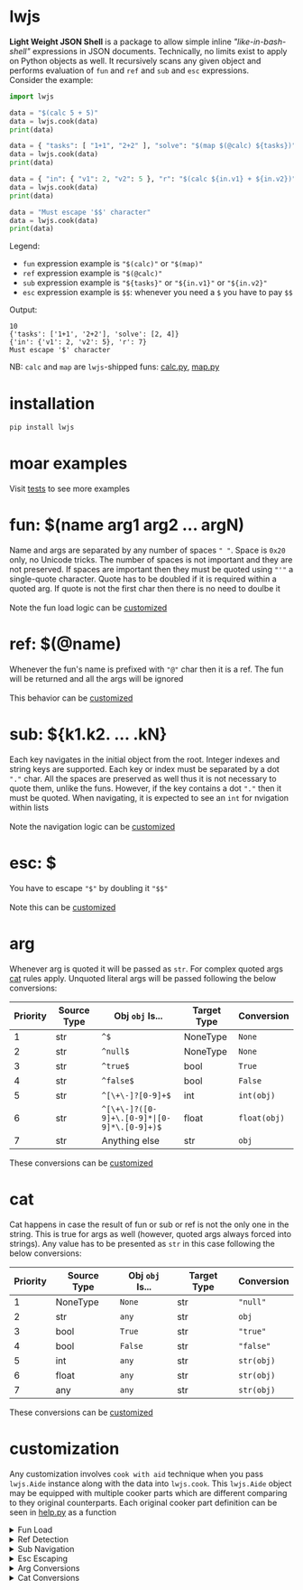 # lwjs
**Light Weight JSON Shell** is a package to allow simple inline *"like-in-bash-shell"* expressions in JSON documents. Technically, no limits exist to apply on Python objects as well. It recursively scans any given object and performs evaluation of `fun` and `ref` and `sub` and `esc` expressions.\
Consider the example:
```python
import lwjs

data = "$(calc 5 + 5)"
data = lwjs.cook(data)
print(data)

data = { "tasks": [ "1+1", "2+2" ], "solve": "$(map $(@calc) ${tasks})" }
data = lwjs.cook(data)
print(data)

data = { "in": { "v1": 2, "v2": 5 }, "r": "$(calc ${in.v1} + ${in.v2})" }
data = lwjs.cook(data)
print(data)

data = "Must escape '$$' character"
data = lwjs.cook(data)
print(data)
```
Legend:
- `fun` expression example is `"$(calc)"` or `"$(map)"`
- `ref` expression example is `"$(@calc)"`
- `sub` expression example is `"${tasks}"` or `"${in.v1}"` or `"${in.v2}"`
- `esc` expression example is `$$`: whenever you need a `$` you have to pay `$$`

Output:
```
10
{'tasks': ['1+1', '2+2'], 'solve': [2, 4]}
{'in': {'v1': 2, 'v2': 5}, 'r': 7}
Must escape '$' character
```
NB: `calc` and `map` are `lwjs`-shipped funs: [calc.py](/lwjs/funs/calc.py), [map.py](/lwjs/funs/map.py)

# installation
```sh
pip install lwjs
```

# moar examples
Visit [tests](/test) to see more examples

# fun: $(name arg1 arg2 ... argN)
Name and args are separated by any number of spaces `" "`. Space is `0x20` only, no Unicode tricks. The number of spaces is not important and they are not preserved. If spaces are important then they must be quoted using `"'"` a single-quote character. Quote has to be doubled if it is required within a quoted arg. If quote is not the first char then there is no need to doulbe it\
\
Note the fun load logic can be [customized](#customization)

# ref: $(@name)
Whenever the fun's name is prefixed with `"@"` char then it is a ref. The fun will be returned and all the args will be ignored\
\
This behavior can be [customized](#customization)

# sub: ${k1.k2. ... .kN}
Each key navigates in the initial object from the root. Integer indexes and string keys are supported. Each key or index must be separated by a dot `"."` char. All the spaces are preserved as well thus it is not necessary to quote them, unlike the funs. However, if the key contains a dot `"."` then it must be quoted. When navigating, it is expected to see an `int` for nvigation within lists\
\
Note the navigation logic can be [customized](#customization)

# esc: $
You have to escape `"$"` by doubling it `"$$"`\
\
Note this can be [customized](#customization)

# arg
Whenever arg is quoted it will be passed as `str`. For complex quoted args [cat](#cat) rules apply. Unquoted literal args will be passed following the below conversions:

|Priority|Source Type|Obj `obj` Is...|Target Type|Conversion|
|--------|-----------|---------------|-----------|----------|
|1|str|`^$`|NoneType|`None`|
|2|str|`^null$`|NoneType|`None`|
|3|str|`^true$`|bool|`True`|
|4|str|`^false$`|bool|`False`|
|5|str|`^[\+\-]?[0-9]+$`|int|`int(obj)`|
|6|str|`^[\+\-]?([0-9]+\.[0-9]*\|[0-9]*\.[0-9]+)$`|float|`float(obj)`|
|7|str|Anything else|str|`obj`|

These conversions can be [customized](#customization)

# cat
Cat happens in case the result of fun or sub or ref is not the only one in the string. This is true for args as well (however, quoted args always forced into strings). Any value has to be presented as `str` in this case following the below conversions:

|Priority|Source Type|Obj `obj` Is...|Target Type|Conversion|
|--------|-----------|---------------|-----------|----------|
|1|NoneType|`None`|str|`"null"`|
|2|str|`any`|str|`obj`|
|3|bool|`True`|str|`"true"`|
|4|bool|`False`|str|`"false"`|
|5|int|`any`|str|`str(obj)`|
|6|float|`any`|str|`str(obj)`|
|7|any|`any`|str|`str(obj)`|

These conversions can be [customized](#customization)

# customization
Any customization involves `cook with aid` technique when you pass `lwjs.Aide` instance along with the data into `lwjs.cook`. This `lwjs.Aide` object may be equipped with multiple cooker parts which are different comparing to they original counterparts. Each original cooker part definition can be seen in [help.py](lwjs/core/help.py) as a function

<details><summary>Fun Load</summary><p>

There are two ways to alter the `fun` load routine and both involve `cook with aid` technique:
1. `"key"."value"` naming approach
```python
import lwjs

# in order to cook with aid you need lwjs.Aide object
aid = lwjs.Aide()

# enrich the Refs with necessary modules
# do not use "." in keys since default "load"
# will not be able to handle this properly
aid.Refs['J'] = 'json'
aid.Refs['O'] = 'os'

# use aid.Refs keys to refer the fun
data = "$( J.loads '[1, 2, 3]' )"

# cook with aid technique in work
data = lwjs.cook(data, aid)
print(data)

# repeat again
data = "$(O.cpu_count)"
data = lwjs.cook(data, aid)
print(data)
```
2. Replacing the original `load`
```python
import lwjs
import importlib

# define sample static method in a sample class
# we want to allow lwjs to call the static methods
class Helper:
  @staticmethod
  def fun(arg: str) -> str:
    return f'I am Helper.fun("{arg}")'

# custom load implementation follows this signature
# note the first argument: it is lwjs.Aid (not Aide)
def my_load(aid: lwjs.Aid, name: str) -> tuple[bool, lwjs.FUN]:
  tokens = name.rsplit('.', 3)
  if len(tokens) != 3:
    raise ValueError('Bad class method reference for fun')
  module = importlib.import_module(tokens[0])
  classo = getattr(module, tokens[1])
  method = getattr(classo, tokens[2])
  return True, method

# in order to cook with aid you need lwjs.Aide object
aid = lwjs.Aide()

# replace original load function with a custom implementation
aid.set_load(my_load)

data = '$(__main__.Helper.fun hello)'

# cook with aid technique in work
data = lwjs.cook(data, aid)
print(data)
```

</p></details>

<details><summary>Ref Detection</summary><p>
 
In order to change the `ref` detection logic it is necessary to redefine the original `load` routine (like shown in `Fun Load` customization). It is possible to implement any `ref` detection logic (including disabling the `ref` detection). The only requirement for `load` is to return `tuple[True, fun]` when `fun` is detected (so this will be called and all the args will be passed) and return `tuple[False, fun]` when this is a `ref` and it should not be called

</p></details>

<details><summary>Sub Navigation</summary><p>

Same `cook with aid` technique allows to redefine `nget` and `nset` operations in the `lwjs.Aide` and implement any navigation logic

</p></details>

<details><summary>Esc Escaping</summary><p>

This will disable the requirement to escape `"$"` char. However, in this case you won't be able to process strings like `"$("` or `"${"` since they will be always considered as `fun` or `sub` start. To disable `"$"` escapes use `cook with aid` technique:
```python
import lwjs

data = "This is $1"
aid = lwjs.Aide()
# set dollar-friendly propery
aid.Dofr = True
# and cook with aid
data = lwjs.cook(data, aid)
print(data)
```

</p></details>

<details><summary>Arg Conversions</summary><p>

```python
import lwjs

# define custom converter
def to_any(aid: lwjs.Aid, obj: str) -> lwjs.ANY:
  if obj == 'HUNDRED':
    return 100
  else:
    return obj

data = "$(dump HUNDRED)"
aid = lwjs.Aide()
aid.set_to_any(to_any)
data = lwjs.cook(data, aid)
print(data)
```

</p></details>

<details><summary>Cat Conversions</summary><p>

```python
import lwjs

# define custom converter
# not a very useful one
def to_str(aid: lwjs.Aid, obj: lwjs.ANY) -> str:
  return type(obj).__name__

data = "$(void) hello $(void)"
aid = lwjs.Aide()
aid.set_to_str(to_str)
data = lwjs.cook(data, aid)
print(data)
```

</p></details>
